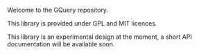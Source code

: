 
Welcome to the GQuery repository.

This library is provided under GPL and MIT licences.

This library is an experimental design at the moment, a short API documentation will be available soon.

